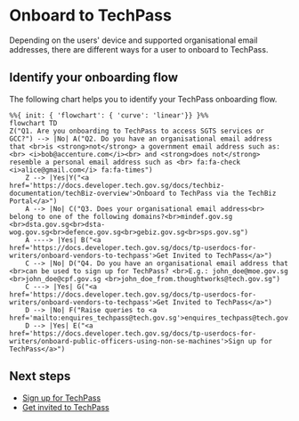 # Onboard to TechPass

Depending on the users' device and supported organisational email addresses, there are different ways for a user to onboard to TechPass.

## Identify your onboarding flow

The following chart helps you to identify your TechPass onboarding flow.

```mermaid
%%{ init: { 'flowchart': { 'curve': 'linear'}} }%%
flowchart TD
Z("Q1. Are you onboarding to TechPass to access SGTS services or GCC?") --> |No| A("Q2. Do you have an organisational email address that <br>is <strong>not</strong> a government email address such as:<br> <i>bob@accenture.com</i><br> and <strong>does not</strong> resemble a personal email address such as <br> fa:fa-check <i>alice@gmail.com</i> fa:fa-times")
    Z --> |Yes|Y("<a href='https://docs.developer.tech.gov.sg/docs/techbiz-documentation/techBiz-overview'>Onboard to TechPass via the TechBiz Portal</a>")
    A --> |No| C("Q3. Does your organisational email address<br> belong to one of the following domains?<br>mindef.gov.sg <br>dsta.gov.sg<br>dsta-wog.gov.sg<br>defence.gov.sg<br>gebiz.gov.sg<br>sps.gov.sg")
    A ----> |Yes| B("<a href='https://docs.developer.tech.gov.sg/docs/tp-userdocs-for-writers/onboard-vendors-to-techpass'>Get Invited to TechPass</a>")
    C --> |No| D("Q4. Do you have an organisational email address that <br>can be used to sign up for TechPass? <br>E.g.: john_doe@moe.gov.sg <br>john_doe@cpf.gov.sg <br>john_doe_from.thoughtworks@tech.gov.sg")
    C ---> |Yes| G("<a href='https://docs.developer.tech.gov.sg/docs/tp-userdocs-for-writers/onboard-vendors-to-techpass'>Get Invited to TechPass</a>")
    D --> |No| F("Raise queries to <a href='mailto:enquires_techpass@tech.gov.sg'>enquires_techpass@tech.gov.sg</a>")
    D --> |Yes| E("<a href='https://docs.developer.tech.gov.sg/docs/tp-userdocs-for-writers/onboard-public-officers-using-non-se-machines'>Sign up for TechPass</a>")
```

<!--
Users can onboard to TechPass as **public officers** or **vendors**.

Refer to the following table to identify your onboarding persona:

| Persona| Description | <div style="width:210px">Examples</div> |
|----| ------------- |:-------------:|
| **Vendor** | Users who do not have a WOG account. These users may have an email address provided by the vendor organisation or it may belong to specific domains such as<br>&nbsp;&nbsp;&nbsp;&nbsp;&nbsp;&nbsp;&nbsp;&nbsp;- dsta.gov.sg<br>&nbsp;&nbsp;&nbsp;&nbsp;&nbsp;&nbsp;&nbsp;&nbsp;- dsta-wog.gov.sg<br>&nbsp;&nbsp;&nbsp;&nbsp;&nbsp;&nbsp;&nbsp;&nbsp;- mindef.gov.sg<br>&nbsp;&nbsp;&nbsp;&nbsp;&nbsp;&nbsp;&nbsp;&nbsp;- defence.gov.sg<br>&nbsp;&nbsp;&nbsp;&nbsp;&nbsp;&nbsp;&nbsp;&nbsp;- gebiz.gov.sg<br>&nbsp;&nbsp;&nbsp;&nbsp;&nbsp;&nbsp;&nbsp;&nbsp;- sps.gov.sg<br><br>**Note**:<br>- Email domain is the part of an email address that comes after the “@” symbol. For example, if your email address is john_doe@sps.gov.sg, then **sps.gov.sg** is your email domain.<br><br>- You can't use your personal email address such as john_doe@hotmail.com, john_doe@gmail.com and john_doe@yahoo.com while requesting for a TechPass account.| - john_doe@ncs.com.sg<br>- john_doe@accenture.com.sg<br>- john_doe@dsta.gov.sg<br>- john_doe@gebiz.gov.sg  |
| **Public officer** | Users who have a WOG account.<br><br>**Note**: Users who have a  ***_from*** in their email address are **NOT** public officers.  | - john_doe@cpf.gov.sg<br>- john_doe@hdb.gov.sg |
-->

## Next steps

- [Sign up for TechPass](onboard-public-officers-using-non-se-machines)
- [Get invited to TechPass](onboard-vendors-to-techpass)



